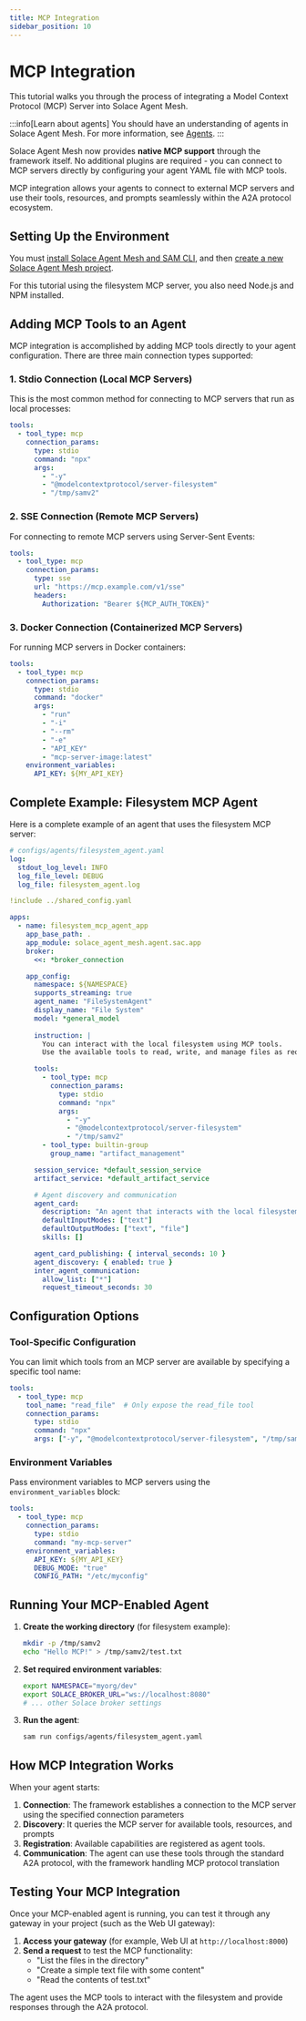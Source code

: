 ```yaml
---
title: MCP Integration
sidebar_position: 10
---
```


# MCP Integration

This tutorial walks you through the process of integrating a Model Context Protocol (MCP) Server into Solace Agent Mesh.

:::info[Learn about agents]
You should have an understanding of agents in Solace Agent Mesh. For more information, see [Agents](../concepts/agents.md).
:::

Solace Agent Mesh now provides **native MCP support** through the framework itself. No additional plugins are required - you can connect to MCP servers directly by configuring your agent YAML file with MCP tools.

MCP integration allows your agents to connect to external MCP servers and use their tools, resources, and prompts seamlessly within the A2A protocol ecosystem.

## Setting Up the Environment

You must [install Solace Agent Mesh and SAM CLI](../getting-started/installation.md), and then [create a new Solace Agent Mesh project](../getting-started/quick-start.md).

For this tutorial using the filesystem MCP server, you also need Node.js and NPM installed.

## Adding MCP Tools to an Agent

MCP integration is accomplished by adding MCP tools directly to your agent configuration. There are three main connection types supported:

### 1. Stdio Connection (Local MCP Servers)

This is the most common method for connecting to MCP servers that run as local processes:

```yaml
tools:
  - tool_type: mcp
    connection_params:
      type: stdio
      command: "npx"
      args:
        - "-y"
        - "@modelcontextprotocol/server-filesystem"
        - "/tmp/samv2"
```

### 2. SSE Connection (Remote MCP Servers)

For connecting to remote MCP servers using Server-Sent Events:

```yaml
tools:
  - tool_type: mcp
    connection_params:
      type: sse
      url: "https://mcp.example.com/v1/sse"
      headers:
        Authorization: "Bearer ${MCP_AUTH_TOKEN}"
```

### 3. Docker Connection (Containerized MCP Servers)

For running MCP servers in Docker containers:

```yaml
tools:
  - tool_type: mcp
    connection_params:
      type: stdio
      command: "docker"
      args:
        - "run"
        - "-i"
        - "--rm"
        - "-e"
        - "API_KEY"
        - "mcp-server-image:latest"
    environment_variables:
      API_KEY: ${MY_API_KEY}
```

## Complete Example: Filesystem MCP Agent

Here is a complete example of an agent that uses the filesystem MCP server:

```yaml
# configs/agents/filesystem_agent.yaml
log:
  stdout_log_level: INFO
  log_file_level: DEBUG
  log_file: filesystem_agent.log

!include ../shared_config.yaml

apps:
  - name: filesystem_mcp_agent_app
    app_base_path: .
    app_module: solace_agent_mesh.agent.sac.app
    broker:
      <<: *broker_connection

    app_config:
      namespace: ${NAMESPACE}
      supports_streaming: true
      agent_name: "FileSystemAgent"
      display_name: "File System"
      model: *general_model
      
      instruction: |
        You can interact with the local filesystem using MCP tools.
        Use the available tools to read, write, and manage files as requested.

      tools:
        - tool_type: mcp
          connection_params:
            type: stdio
            command: "npx"
            args:
              - "-y"
              - "@modelcontextprotocol/server-filesystem"
              - "/tmp/samv2"
        - tool_type: builtin-group
          group_name: "artifact_management"

      session_service: *default_session_service
      artifact_service: *default_artifact_service

      # Agent discovery and communication
      agent_card:
        description: "An agent that interacts with the local filesystem via MCP."
        defaultInputModes: ["text"]
        defaultOutputModes: ["text", "file"]
        skills: []

      agent_card_publishing: { interval_seconds: 10 }
      agent_discovery: { enabled: true }
      inter_agent_communication:
        allow_list: ["*"]
        request_timeout_seconds: 30
```

## Configuration Options

### Tool-Specific Configuration

You can limit which tools from an MCP server are available by specifying a specific tool name:

```yaml
tools:
  - tool_type: mcp
    tool_name: "read_file"  # Only expose the read_file tool
    connection_params:
      type: stdio
      command: "npx"
      args: ["-y", "@modelcontextprotocol/server-filesystem", "/tmp/samv2"]
```

### Environment Variables

Pass environment variables to MCP servers using the `environment_variables` block:

```yaml
tools:
  - tool_type: mcp
    connection_params:
      type: stdio
      command: "my-mcp-server"
    environment_variables:
      API_KEY: ${MY_API_KEY}
      DEBUG_MODE: "true"
      CONFIG_PATH: "/etc/myconfig"
```

## Running Your MCP-Enabled Agent

1. **Create the working directory** (for filesystem example):
   ```sh
   mkdir -p /tmp/samv2
   echo "Hello MCP!" > /tmp/samv2/test.txt
   ```

2. **Set required environment variables**:
   ```sh
   export NAMESPACE="myorg/dev"
   export SOLACE_BROKER_URL="ws://localhost:8080"
   # ... other Solace broker settings
   ```

3. **Run the agent**:
   ```sh
   sam run configs/agents/filesystem_agent.yaml
   ```

## How MCP Integration Works

When your agent starts:

1. **Connection**: The framework establishes a connection to the MCP server using the specified connection parameters
2. **Discovery**: It queries the MCP server for available tools, resources, and prompts
3. **Registration**: Available capabilities are registered as agent tools.
4. **Communication**: The agent can use these tools through the standard A2A protocol, with the framework handling MCP protocol translation


## Testing Your MCP Integration

Once your MCP-enabled agent is running, you can test it through any gateway in your project (such as the Web UI gateway):

1. **Access your gateway** (for example, Web UI at `http://localhost:8000`)
2. **Send a request** to test the MCP functionality:
   - "List the files in the directory"
   - "Create a simple text file with some content"
   - "Read the contents of test.txt"

The agent uses the MCP tools to interact with the filesystem and provide responses through the A2A protocol.
